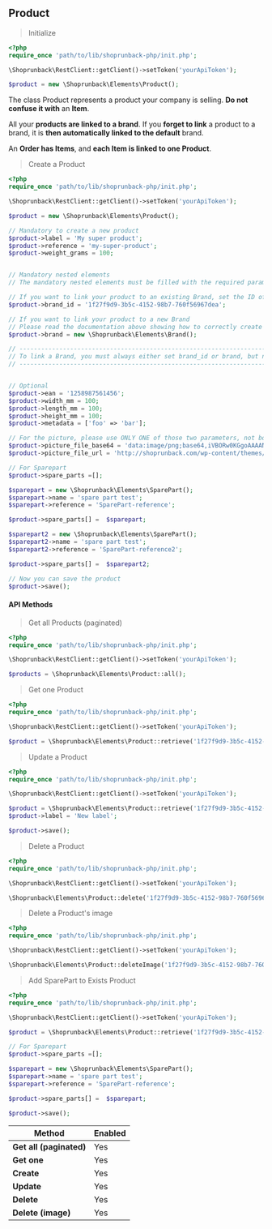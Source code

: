 ## Product

> Initialize

```php
<?php
require_once 'path/to/lib/shoprunback-php/init.php';

\Shoprunback\RestClient::getClient()->setToken('yourApiToken');

$product = new \Shoprunback\Elements\Product();
```

The class Product represents a product your company is selling. **Do not confuse it with** an **Item**.

All your **products are linked to a brand**. If you **forget to link** a product to a brand, it is **then automatically linked to the default** brand.

An **Order has Items**, and **each Item is linked to one Product**.

> Create a Product

```php
<?php
require_once 'path/to/lib/shoprunback-php/init.php';

\Shoprunback\RestClient::getClient()->setToken('yourApiToken');

$product = new \Shoprunback\Elements\Product();

// Mandatory to create a new product
$product->label = 'My super product';
$product->reference = 'my-super-product';
$product->weight_grams = 100;


// Mandatory nested elements
// The mandatory nested elements must be filled with the required parameters.

// If you want to link your product to an existing Brand, set the ID of your already registered brand
$product->brand_id = '1f27f9d9-3b5c-4152-98b7-760f56967dea';

// If you want to link your product to a new Brand
// Please read the documentation above showing how to correctly create a Brand.
$product->brand = new \Shoprunback\Elements\Brand();

// --------------------------------------------------------------------------------------
// To link a Brand, you must always either set brand_id or brand, but never both!
// --------------------------------------------------------------------------------------


// Optional
$product->ean = '1258987561456';
$product->width_mm = 100;
$product->length_mm = 100;
$product->height_mm = 100;
$product->metadata = ['foo' => 'bar'];

// For the picture, please use ONLY ONE of those two parameters, not both at the same time
$product->picture_file_base64 = 'data:image/png;base64,iVBORw0KGgoAAAANSUhEUgAAAAEAAAABAQAAAAA3bvkkAAAAAnRSTlMAAHaTzTgAAAAKSURBVHgBY2AAAAACAAFzdQEYAAAAAElFTkSuQmCC';
$product->picture_file_url = 'http://shoprunback.com/wp-content/themes/shoprunback/images/logo-menu.png';

// For Sparepart
$product->spare_parts =[];

$sparepart = new \Shoprunback\Elements\SparePart();
$sparepart->name = 'spare part test';
$sparepart->reference = 'SparePart-reference';

$product->spare_parts[] =  $sparepart;

$sparepart2 = new \Shoprunback\Elements\SparePart();
$sparepart2->name = 'spare part test';
$sparepart2->reference = 'SparePart-reference2';

$product->spare_parts[] =  $sparepart2;

// Now you can save the product
$product->save();
```

#### API Methods

> Get all Products (paginated)

```php
<?php
require_once 'path/to/lib/shoprunback-php/init.php';

\Shoprunback\RestClient::getClient()->setToken('yourApiToken');

$products = \Shoprunback\Elements\Product::all();
```

> Get one Product

```php
<?php
require_once 'path/to/lib/shoprunback-php/init.php';

\Shoprunback\RestClient::getClient()->setToken('yourApiToken');

$product = \Shoprunback\Elements\Product::retrieve('1f27f9d9-3b5c-4152-98b7-760f56967dea');
```

> Update a Product

```php
<?php
require_once 'path/to/lib/shoprunback-php/init.php';

\Shoprunback\RestClient::getClient()->setToken('yourApiToken');

$product = \Shoprunback\Elements\Product::retrieve('1f27f9d9-3b5c-4152-98b7-760f56967dea');
$product->label = 'New label';

$product->save();
```

> Delete a Product

```php
<?php
require_once 'path/to/lib/shoprunback-php/init.php';

\Shoprunback\RestClient::getClient()->setToken('yourApiToken');

\Shoprunback\Elements\Product::delete('1f27f9d9-3b5c-4152-98b7-760f56967dea');
```

> Delete a Product's image

```php
<?php
require_once 'path/to/lib/shoprunback-php/init.php';

\Shoprunback\RestClient::getClient()->setToken('yourApiToken');

\Shoprunback\Elements\Product::deleteImage('1f27f9d9-3b5c-4152-98b7-760f56967dea');
```

> Add SparePart to Exists Product

```php
<?php
require_once 'path/to/lib/shoprunback-php/init.php';

\Shoprunback\RestClient::getClient()->setToken('yourApiToken');

$product = \Shoprunback\Elements\Product::retrieve('1f27f9d9-3b5c-4152-98b7-760f56967dea');

// For Sparepart
$product->spare_parts =[];

$sparepart = new \Shoprunback\Elements\SparePart();
$sparepart->name = 'spare part test';
$sparepart->reference = 'SparePart-reference';

$product->spare_parts[] =  $sparepart;

$product->save();
```

Method | Enabled
-|-
**Get all (paginated)** | Yes
**Get one** | Yes
**Create** | Yes
**Update** | Yes
**Delete** | Yes
**Delete (image)** | Yes

